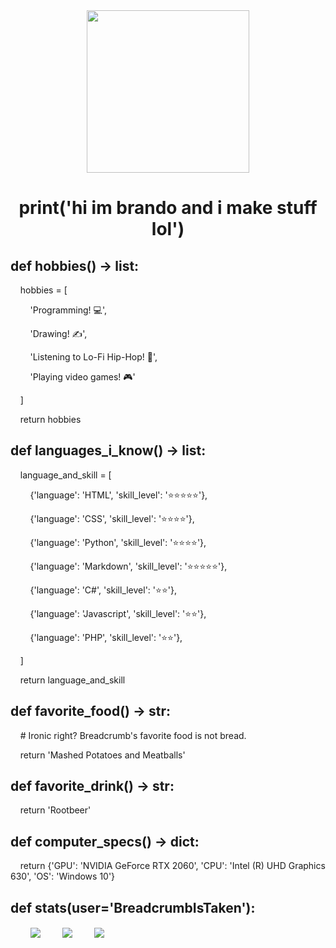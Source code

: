 <div align='center'>
  <img width='260' height='260' src='https://avatars.githubusercontent.com/u/63469489?v=4'>
</div>

<div align='center'>
  <h1>print('hi im brando and i make stuff lol')</h1>
</div>

## def hobbies() -> list:

&nbsp;&nbsp;&nbsp;&nbsp;hobbies = [

&nbsp;&nbsp;&nbsp;&nbsp;&nbsp;&nbsp;&nbsp;&nbsp;'Programming! &#128187;',

&nbsp;&nbsp;&nbsp;&nbsp;&nbsp;&nbsp;&nbsp;&nbsp;'Drawing! &#9997;',

&nbsp;&nbsp;&nbsp;&nbsp;&nbsp;&nbsp;&nbsp;&nbsp;'Listening to Lo-Fi Hip-Hop! &#127925;',

&nbsp;&nbsp;&nbsp;&nbsp;&nbsp;&nbsp;&nbsp;&nbsp;'Playing video games! &#127918;'

&nbsp;&nbsp;&nbsp;&nbsp;]
            
&nbsp;&nbsp;&nbsp;&nbsp;return hobbies

## def languages_i_know() -> list:

&nbsp;&nbsp;&nbsp;&nbsp;language_and_skill = [

&nbsp;&nbsp;&nbsp;&nbsp;&nbsp;&nbsp;&nbsp;&nbsp;{'language': 'HTML', 'skill_level': '⭐⭐⭐⭐⭐'},

&nbsp;&nbsp;&nbsp;&nbsp;&nbsp;&nbsp;&nbsp;&nbsp;{'language': 'CSS', 'skill_level': '⭐⭐⭐⭐'},

&nbsp;&nbsp;&nbsp;&nbsp;&nbsp;&nbsp;&nbsp;&nbsp;{'language': 'Python', 'skill_level': '⭐⭐⭐⭐'},

&nbsp;&nbsp;&nbsp;&nbsp;&nbsp;&nbsp;&nbsp;&nbsp;{'language': 'Markdown', 'skill_level': '⭐⭐⭐⭐⭐'},

&nbsp;&nbsp;&nbsp;&nbsp;&nbsp;&nbsp;&nbsp;&nbsp;{'language': 'C#', 'skill_level': '⭐⭐'},

&nbsp;&nbsp;&nbsp;&nbsp;&nbsp;&nbsp;&nbsp;&nbsp;{'language': 'Javascript', 'skill_level': '⭐⭐'},

&nbsp;&nbsp;&nbsp;&nbsp;&nbsp;&nbsp;&nbsp;&nbsp;{'language': 'PHP', 'skill_level': '⭐⭐'},

&nbsp;&nbsp;&nbsp;&nbsp;]

&nbsp;&nbsp;&nbsp;&nbsp;return language_and_skill

## def favorite_food() -> str:
&nbsp;&nbsp;&nbsp;&nbsp;# Ironic right? Breadcrumb's favorite food is not bread.

&nbsp;&nbsp;&nbsp;&nbsp;return 'Mashed Potatoes and Meatballs'

## def favorite_drink() -> str:

&nbsp;&nbsp;&nbsp;&nbsp;return 'Rootbeer'

## def computer_specs() -> dict:

&nbsp;&nbsp;&nbsp;&nbsp;return {'GPU': 'NVIDIA GeForce RTX 2060', 'CPU': 'Intel (R) UHD Graphics 630', 'OS': 'Windows 10'}

## def stats(user='BreadcrumbIsTaken'):
  
  &nbsp;&nbsp;&nbsp;&nbsp;&nbsp;&nbsp;&nbsp;&nbsp;<img align="center" src="https://github-readme-stats.vercel.app/api?username=BreadcrumbIsTaken&count_private=true&show_icons=true&include_all_commits=true&custom_title=Breadcrumb%27s%20Super%20Kewl%20Github%20Stats%21%20%3AD&theme=radical" />
    &nbsp;&nbsp;&nbsp;&nbsp;&nbsp;&nbsp;&nbsp;&nbsp;<img align="center" src="https://github-readme-stats.vercel.app/api/top-langs/?username=BreadcrumbIsTaken&layout=compact&langs_count=8&custom_title=Breadcrumb%27s%20Most%20Used%20Langs%21&theme=radical" />
    &nbsp;&nbsp;&nbsp;&nbsp;&nbsp;&nbsp;&nbsp;&nbsp;<img align="center" src="https://github-readme-stats.vercel.app/api/wakatime?username=Breadcrumb&layout=compact&theme=radical&custom_title=Breadcrumb%27s%20Wakatime%20Stats%20%3A0" />
